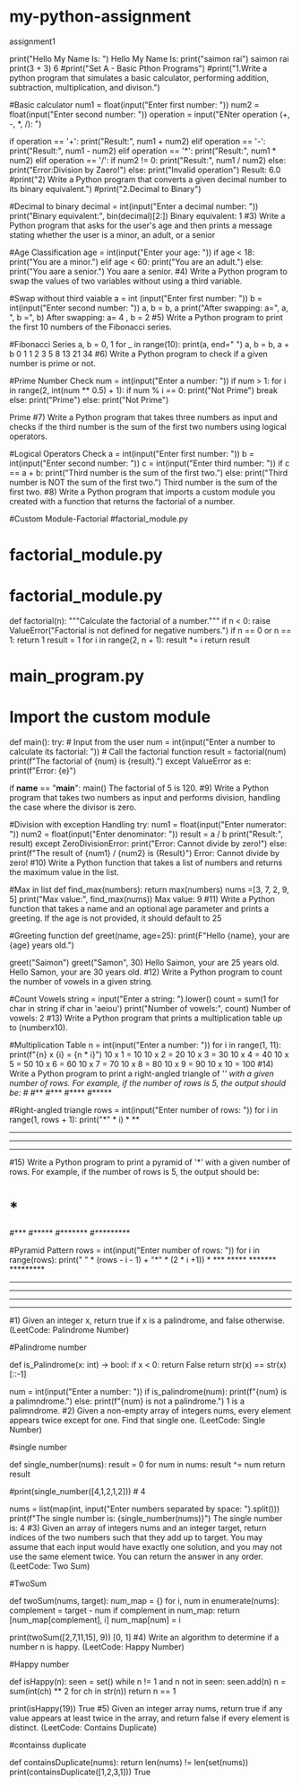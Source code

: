 # my-python-assignment
assignment1

print("Hello My Name Is: ")
Hello My Name Is: 
print("saimon rai")
saimon rai
print(3 + 3)
6
#print("Set A - Basic Pthon Programs")
#print("1.Write a python program that simulates a basic calculator, performing addition, subtraction, multiplication, and divison.")


#Basic calculator
num1 = float(input("Enter first number: "))
num2 = float(input("Enter second number: "))
operation = input("ENter operation (+, -, *, /): ")

if operation == '+':
    print("Result:", num1 + num2)
elif operation == '-':
    print("Result:", num1 - num2)
elif operation == '*':
    print("Result:", num1 * num2)
elif operation == '/':
    if num2 != 0:
        print("Result:", num1 / num2)
    else:
        print("Error:Division by Zaero!")
else:
    print("Invalid operation")
Result: 6.0
#print("2) Write a Python program that converts a given decimal number to its binary equivalent.")
#print("2.Decimal to Binary")

#Decimal to binary
decimal = int(input("Enter a decimal number: "))
print("Binary equivalent:", bin(decimal)[2:])
Binary equivalent: 1
#3) Write a Python program that asks for the user's age and then prints a message stating whether the user is a minor, an adult, or a senior

#Age Classification
age = int(input("Enter your age: "))
if age < 18:
    print("You are a minor.")
elif age < 60:
    print("You are an adult.")
else:
    print("You aare a senior.")
You aare a senior.
#4) Write a Python program to swap the values of two variables without using a third variable.

#Swap without third vaiable
a = int (input("Enter first number: "))
b = int(input("Enter second number: "))
a, b = b, a
print("After swapping: a=", a, ", b =", b)
After swapping: a= 4 , b = 2
#5) Write a Python program to print the first 10 numbers of the Fibonacci series.

#Fibonacci Series
a, b = 0, 1
for _ in range(10):
    print(a, end=" ")
    a, b = b, a + b
0 1 1 2 3 5 8 13 21 34 
#6) Write a Python program to check if a given number is prime or not.

#Prime Number Check
num = int(input("Enter a number: "))
if num > 1:
    for i in range(2, int(num ** 0.5) + 1):
        if num % i == 0:
            print("Not Prime")
            break
    else:
        print("Prime")
else:
    print("Not Prime")
    
Prime
#7) Write a Python program that takes three numbers as input and checks if the third number is the sum of the first two numbers using logical operators.

#Logical Operators Check
a = int(input("Enter first number: "))
b = int(input("Enter second number: "))
c = int(input("Enter third number: "))
if c == a + b:
    print("Third number is the sum of the first two.")
else:
    print("Third number is NOT the sum of the first two.")
Third number is the sum of the first two.
#8) Write a Python program that imports a custom module you created with a function that returns the factorial of a number.

#Custom Module-Factorial
#factorial_module.py
# factorial_module.py

# factorial_module.py

def factorial(n):
    """Calculate the factorial of a number."""
    if n < 0:
        raise ValueError("Factorial is not defined for negative numbers.")
    if n == 0 or n == 1:
        return 1
    result = 1
    for i in range(2, n + 1):
        result *= i
    return result

# main_program.py

# Import the custom module

def main():
    try:
        # Input from the user
        num = int(input("Enter a number to calculate its factorial: "))
        # Call the factorial function
        result = factorial(num)
        print(f"The factorial of {num} is {result}.")
    except ValueError as e:
        print(f"Error: {e}")

if __name__ == "__main__":
    main()
The factorial of 5 is 120.
#9) Write a Python program that takes two numbers as input and performs division, handling the case where the divisor is zero.

#Division with exception Handling
try:
    num1 = float(input("Enter numerator: "))
    num2 = float(input("Enter denominator: "))
    result = a / b
    print("Result:", result)
except ZeroDivisionError:
    print("Error: Cannot divide by zero!")
else:
    print(f"The result of {num1} / {num2} is {Result}")
Error: Cannot divide by zero!
#10) Write a Python function that takes a list of numbers and returns the maximum value in the list. 

#Max in list
def find_max(numbers):
    return max(numbers)
nums =[3, 7, 2, 9, 5]
print("Max value:", find_max(nums))
Max value: 9
#11) Write a Python function that takes a name and an optional age parameter and prints a greeting. If the age is not provided, it should default to 25

#Greeting function
def greet(name, age=25):
    print(F"Hello {name}, your are {age} years old.")

greet("Saimon")
greet("Samon", 30)
Hello Saimon, your are 25 years old.
Hello Samon, your are 30 years old.
#12) Write a Python program to count the number of vowels in a given string.

#Count Vowels
string = input("Enter a string: ").lower()
count = sum(1 for char in string if char in 'aeiou')
print("Number of vowels:", count)
Number of vowels: 2
#13) Write a Python program that prints a multiplication table up to (numberx10).

#Multiplication Table
n = int(input("Enter a number: "))
for i in range(1, 11):
    print(f"{n} x {i} = {n * i}")
10 x 1 = 10
10 x 2 = 20
10 x 3 = 30
10 x 4 = 40
10 x 5 = 50
10 x 6 = 60
10 x 7 = 70
10 x 8 = 80
10 x 9 = 90
10 x 10 = 100
#14) Write a Python program to print a right-angled triangle of '*' with a given number of rows. For example, if the number of rows is 5, the output should be:
#*
#** 
#*** 
#**** 
#*****

#Right-angled triangle
rows = int(input("Enter number of rows: "))
for i in range(1, rows + 1):
    print("*" * i)
*
**
***
****
*****
#15) Write a Python program to print a pyramid of '*' with a given number of rows. For example, if the number of rows is 5, the output should be:
   # *
   #*** 
  #***** 
 #******* 
#*********

#Pyramid Pattern
rows = int(input("Enter number of rows: "))
for i in range(rows):
    print(" " * (rows - i - 1) + "*" * (2 * i  +1))
        *
       ***
      *****
     *******
    *********
   ***********
  *************
 ***************
*****************
#1) Given an integer x, return true if x is a palindrome, and false otherwise. (LeetCode: Palindrome Number)

#Palindrome number

def is_Palindrome(x: int) -> bool:
    if x < 0:
        return False
    return str(x) == str(x)[::-1]

num = int(input("Enter a number: "))
if is_palindrome(num):
    print(f"{num} is a palimndrome.")
else:
    print(f"{num} is not a palindrome.")
1 is a palimndrome.
#2) Given a non-empty array of integers nums, every element appears twice except for one. Find that single one. (LeetCode: Single Number)

#single number

def single_number(nums):
    result = 0
    for num in nums:
        result ^= num
    return result

#print(single_number([4,1,2,1,2])) # 4

nums = list(map(int, input("Enter numbers separated by space: ").split()))
print(f"The single number is: {single_number(nums)}")
The single number is: 4
#3) Given an array of integers nums and an integer target, return indices of the two numbers such that they add up to target. You may assume that each input would have exactly one solution, and you may not use the same element twice. You can return the answer in any order. (LeetCode: Two Sum)

#TwoSum

def twoSum(nums, target):
    num_map = {}
    for i, num in enumerate(nums):
        complement = target - num
        if complement in num_map:
            return [num_map[complement], i]
        num_map[num] = i

print(twoSum([2,7,11,15], 9))
[0, 1]
#4) Write an algorithm to determine if a number n is happy. (LeetCode: Happy Number)

#Happy number

def isHappy(n):
    seen = set()
    while n != 1 and n not in seen:
        seen.add(n)
        n = sum(int(ch) ** 2 for ch in str(n))
    return n == 1

print(isHappy(19))
True
#5) Given an integer array nums, return true if any value appears at least twice in the array, and return false if every element is distinct. (LeetCode: Contains Duplicate)


#containss duplicate

def containsDuplicate(nums):
 return len(nums) != len(set(nums))
print(containsDuplicate([1,2,3,1]))
True
 
